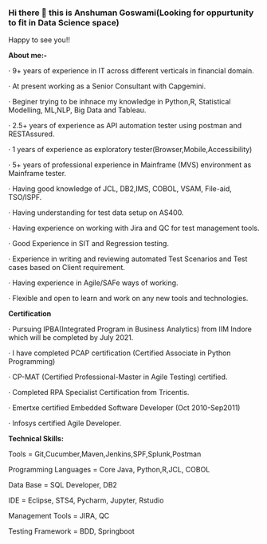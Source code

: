 ### Hi there 👋 this is Anshuman Goswami(Looking for oppurtunity to fit in Data Science space)

Happy to see you!!

**About me:-**

· 9+ years of experience in IT across different verticals in financial domain.

· At present working as a Senior Consultant with Capgemini.

· Beginer trying to be inhnace my knowledge in Python,R, Statistical Modelling, ML,NLP, Big Data and Tableau.

· 2.5+ years of experience as API automation tester using postman and RESTAssured.

· 1 years of experience as exploratory tester(Browser,Mobile,Accessibility)

· 5+ years of professional experience in Mainframe (MVS) environment as Mainframe tester.

· Having good knowledge of JCL, DB2,IMS, COBOL, VSAM, File-aid, TSO/ISPF.

· Having understanding for test data setup on AS400.

· Having experience on working with Jira and QC for test management tools.

· Good Experience in SIT and Regression testing.

· Experience in writing and reviewing automated Test Scenarios and Test cases based on Client requirement.

· Having experience in Agile/SAFe ways of working.

· Flexible and open to learn and work on any new tools and technologies.


**Certification**

· Pursuing IPBA(Integrated Program in Business Analytics) from IIM Indore which will be completed by July 2021.

· I have completed PCAP certification (Certified Associate in Python Programming)

· CP-MAT (Certified Professional-Master in Agile Testing) certified.

· Completed RPA Specialist Certification from Tricentis.

· Emertxe certified Embedded Software Developer (Oct 2010-Sep2011)

· Infosys certified Agile Developer.

**Technical Skills:**

Tools = Git,Cucumber,Maven,Jenkins,SPF,Splunk,Postman

Programming Languages = Core Java, Python,R,JCL, COBOL

Data Base = SQL Developer, DB2

IDE = Eclipse, STS4, Pycharm, Jupyter, Rstudio

Management Tools = JIRA, QC

Testing Framework = BDD, Springboot

